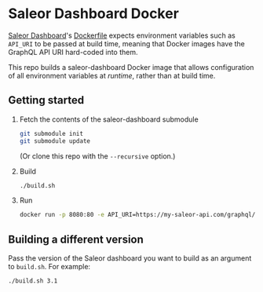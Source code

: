 # Saleor Dashboard Docker

[Saleor Dashboard](https://github.com/saleor/saleor-dashboard)'s [Dockerfile](https://github.com/saleor/saleor-dashboard/blob/main/Dockerfile) expects environment variables such as `API_URI` to be passed at build time, meaning that Docker images have the GraphQL API URI hard-coded into them.

This repo builds a saleor-dashboard Docker image that allows configuration of all environment variables at _runtime_, rather than at build time.

## Getting started

1. Fetch the contents of the saleor-dashboard submodule

    ```sh
    git submodule init
    git submodule update
    ```

    (Or clone this repo with the `--recursive` option.)

2. Build

    ```sh
    ./build.sh
    ```

3. Run

    ```sh
    docker run -p 8080:80 -e API_URI=https://my-saleor-api.com/graphql/ saleor-dashboard:3.0
    ```

## Building a different version

Pass the version of the Saleor dashboard you want to build as an argument to `build.sh`. For example:

```sh
./build.sh 3.1
```
